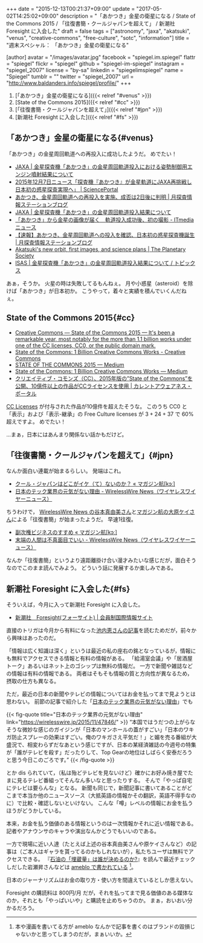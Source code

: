 +++
date = "2015-12-13T00:21:37+09:00"
update = "2017-05-02T14:25:02+09:00"
description = "「あかつき」金星の衛星になる / State of the Commons 2015 / 「往復書簡・クールジャパンを超えて」 / 新潮社 Foresight に入会した"
draft = false
tags = ["astronomy", "jaxa", "akatsuki", "venus", "creative-commons", "free-culture", "sotc", "information"]
title = "週末スペシャル： 「あかつき」金星の衛星になる"

[author]
  avatar = "/images/avatar.jpg"
  facebook = "spiegel.im.spiegel"
  flattr = "spiegel"
  flickr = "spiegel"
  github = "spiegel-im-spiegel"
  instagram = "spiegel_2007"
  license = "by-sa"
  linkedin = "spiegelimspiegel"
  name = "Spiegel"
  tumblr = ""
  twitter = "spiegel_2007"
  url = "http://www.baldanders.info/spiegel/profile/"
+++

1. [「あかつき」金星の衛星になる]({{< relref "#venus" >}})
1. [State of the Commons 2015]({{< relref "#cc" >}})
1. [「往復書簡・クールジャパンを超えて」]({{< relref "#jpn" >}})
1. [新潮社 Foresight に入会した]({{< relref "#fs" >}})

## 「あかつき」金星の衛星になる{#venus}

「あかつき」の金星周回軌道への再投入に成功したようだ。
めでたい！

- [JAXA | 金星探査機「あかつき」の金星周回軌道投入における姿勢制御用エンジン噴射結果について](http://www.jaxa.jp/press/2015/12/20151207_akatsuki_j.html)
- [2015年12月7日ニュース「探査機『あかつき』が金星軌道にJAXA再挑戦し日本初の惑星探査実現へ」 | SciencePortal](http://scienceportal.jst.go.jp/news/newsflash_review/newsflash/2015/12/20151207_02.html)
- [あかつき、金星周回軌道への再投入を実施、成否は2日後に判明 | 月探査情報ステーションブログ](http://moonstation.jp/ja/blog/archives/1941)
- [JAXA | 金星探査機「あかつき」の金星周回軌道投入結果について](http://www.jaxa.jp/press/2015/12/20151209_akatsuki_j.html)
- [「あかつき」から金星の画像が届く　軌道投入成功後、初の撮影 - ITmedia ニュース](http://www.itmedia.co.jp/news/articles/1512/09/news132.html)
- [【速報】あかつき、金星周回軌道への投入を確認、日本初の惑星探査機誕生 | 月探査情報ステーションブログ](http://moonstation.jp/ja/blog/archives/1946)
- [Akatsuki's new orbit, first images, and science plans | The Planetary Society](http://www.planetary.org/blogs/emily-lakdawalla/2015/12091630-akatsukis-new-orbit-first.html)
- [ISAS | 金星探査機「あかつき」の金星周回軌道投入結果について / トピックス](http://www.isas.ac.jp/j/topics/topics/2015/1209.shtml)

あぁ，そうか。
火星の時は失敗してるもんねぇ。
月や小惑星（asteroid）を除けば「あかつき」が日本初か。
こうやって，着々と実績を積んでいくんだねぇ。

## State of the Commons 2015{#cc}

- [Creative Commons — State of the Commons 2015 — It's been a remarkable year, most notably for the more than 1.1 billion works under one of the CC licenses, CC0, or the public domain mark.](https://stateof.creativecommons.org/2015/)
- [State of the Commons: 1 Billion Creative Commons Works - Creative Commons](http://creativecommons.org/weblog/2015/12/08/46651)
- [STATE OF THE COMMONS 2015 — Medium](https://medium.com/@creativecommons/state-of-the-commons-2015-86016ee719c4#.d8hq9r28k)
- [State of the Commons: 1 Billion Creative Commons Works — Medium](https://medium.com/@creativecommons/state-of-the-commons-1-billion-creative-commons-works-82a08592e6dd#.yl7oaj7v9)
- [クリエイティブ・コモンズ（CC）、2015年版の”State of the Commons”を公開、10億件以上の作品がCCライセンスを使用 | カレントアウェアネス・ポータル](http://current.ndl.go.jp/node/30172)

[CC Licenses] が付与された作品が10億件を超えたそうな。
このうち CC0 と「表示」および「表示-継承」の Free Culture licenses が $3 + 24 + 37$ で $60\%$ 超えですよ。
めでたい！

...まぁ，日本にはあんまり関係ない話かもだけど。

[CC Licenses]: http://creativecommons.org/licenses/ "ライセンスについて - Creative Commons"

## 「往復書簡・クールジャパンを超えて」{#jpn}

なんか面白い連載が始まるらしい。
発端はこれ。

- [クール・ジャパンはどこがイケ（て）ないのか？ « マガジン航[kɔː]](http://magazine-k.jp/2015/11/16/beyond-cool-japan/)
- [日本のテック業界の元気がない理由 - WirelessWire News（ワイヤレスワイヤーニュース）](https://wirelesswire.jp/2015/11/47846/)

ちうわけで， [WirelessWire News の谷本真由美さん](https://wirelesswire.jp/author/mayumi_tanimoto/)と[マガジン航の大原ケイさん](http://magazine-k.jp/author/ohara-kay/)による「往復書簡」が始まったようだ。
早速1往復。

- [副次権ビジネスのすすめ « マガジン航[kɔː]](http://magazine-k.jp/2015/12/07/beyond-cool-japan-01/)
- [末端の人間は不真面目でいい - WirelessWire News（ワイヤレスワイヤーニュース）](https://wirelesswire.jp/2015/12/48658/)

なんか「往復書簡」というより遠距離掛け合い漫才みたいな感じだが，面白そうなのでこのまま読んでみよう。
どういう話に発展するか楽しみである。

## 新潮社 Foresight に入会した{#fs}

そういえば，今月に入って新潮社 Foresight に入会した。

- [新潮社　Foresight(フォーサイト) | 会員制国際情報サイト](http://www.fsight.jp/)

直接のトリガは今月から有料になった[池内恵さんの記事](http://www.fsight.jp/category/ikeuchinews)を読むためだが，前々から興味はあったのだ。

「情報は広く知識は深く」というは最近の私の座右の銘となっているが，情報にも無料でアクセスできる情報と有料の情報がある。
「給湯室会議」や「居酒屋トーク」あるいはネット上のゴシップは無料の情報だ。
一方で新聞や雑誌などの情報は有料の情報である。
両者はそもそも情報の質と方向性が異なるため，摂取の仕方も異なる。

ただ，最近の日本の新聞やテレビの情報についてはお金を払ってまで見ようとは思わない。
前節の記事で紹介した「[日本のテック業界の元気がない理由](https://wirelesswire.jp/2015/11/47846/)」でも

{{< fig-quote title="日本のテック業界の元気がない理由" link="https://wirelesswire.jp/2015/11/47846/" >}}
<q>本国ではうだつの上がらなそうな微妙な感じのガイジンが「日本のマンホールの蓋がすごい」「日本のワキガ防止スプレーの効果はすごい。俺のワキガさえ平気だ！」と媚を売る番組が大盛況で、相変わらずだなあという感じですが、日本の某経済雑誌の今週号の特集が「誰がテレビを殺す」だったりして、Top Gearの地位はしばらく安泰だろうと思う今日このごろです。</q>
{{< /fig-quote >}}

とか dis られていて，（私は殆どテレビを見ないけど）確かにお好み焼き屋でたまに見るテレビ番組ってそんなん多いなと思ったりする。
そんで「やっぱ自宅にテレビは要らんな」となる。
新聞も同じで，新聞記事に書いてあることがどこまで本当か他のニュースソース（大抵英語の情報かその翻訳，英語不得手なのに）で比較・確認しないといけない。
こんな「噂」レベルの情報にお金を払うほうがどうかしている。

本来，お金を払う価値のある情報というのは一次情報かそれに近い情報である。
記者やアナウンサのキャラや演出なんかどうでもいいのである。

一方で現場に近い人達（たとえば上述の谷本真由美さんや原ケイさんなど）の記事は（ご本人はギャラを貰ってるのかもしれないが），私たちユーザは無料でアクセスできる。
『[石油の「埋蔵量」は誰が決めるのか?](http://www.amazon.co.jp/exec/obidos/ASIN/B00OT5IZR2/baldandersinf-22/)』を読んで最近チェックしだした岩瀬昇さんなどは [ameblo で書かれている](http://ameblo.jp/nobbypapa/) [^ambl]。

[^ambl]: 本や漫画を書いてる方が ameblo なんかで記事を書くのはブランドの毀損じゃないかと思ってしまうのだが，まぁいいか。

日本のジャーナリズムはお金の取り方・使い方を間違えているとしか思えない。

Foresight の購読料は 800円/月 だが，それを払ってまで見る価値のある媒体なのか，それとも「やっぱいいや」と購読を止めちゃうのか。
まぁ，おいおい分かるだろう。

